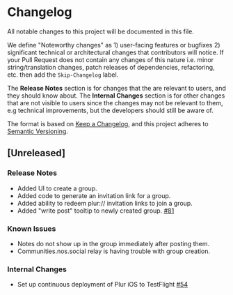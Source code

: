 # Changelog
All notable changes to this project will be documented in this file.

We define "Noteworthy changes" as 1) user-facing features or bugfixes 2) significant technical or architectural changes that contributors will notice. If your Pull Request does not contain any changes of this nature i.e. minor string/translation changes, patch releases of dependencies, refactoring, etc. then add the `Skip-Changelog` label.

The **Release Notes** section is for changes that the are relevant to users, and they should know about. The **Internal Changes** section is for other changes that are not visible to users since the changes may not be relevant to them, e.g technical improvements, but the developers should still be aware of.

The format is based on [Keep a Changelog](https://keepachangelog.com/en/1.0.0/),
and this project adheres to [Semantic Versioning](https://semver.org/spec/v2.0.0.html).

## [Unreleased]

### Release Notes
- Added UI to create a group.
- Added code to generate an invitation link for a group.
- Added ability to redeem plur:// invitation links to join a group.
- Added "write post" tooltip to newly created group. [#81](https://github.com/verse-pbc/issues/issues/81)

### Known Issues
- Notes do not show up in the group immediately after posting them.
- Communities.nos.social relay is having trouble with group creation.

### Internal Changes
- Set up continuous deployment of Plur iOS to TestFlight [#54](https://github.com/verse-pbc/issues/issues/54)

